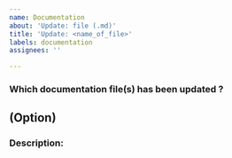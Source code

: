 ```yaml
---
name: Documentation
about: 'Update: file (.md)'
title: 'Update: <name_of_file>'
labels: documentation
assignees: ''

---
```


### Which documentation file(s) has been updated ?
<!-- Give an answer here -->

## (Option)
### Description: 
<!-- Give description here -->
